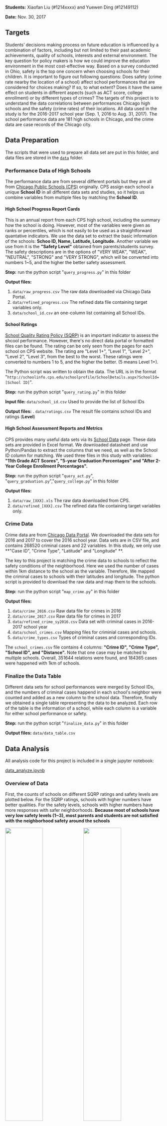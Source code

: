 
**Students:** Xiaofan Liu (#1214xxxx) and Yuewen Ding (#12149112)

**Date:** Nov. 30, 2017

## Targets

Students’ decisions making process on future education is influenced by a combination of factors, including but not limited to their past academic achievements, quality of schools, interests and external environment. The key question for policy makers is how we could improve the education environment in the most cost-effective way. Based on a survey conducted in Ohio, safety is the top one concern when choosing schools for their children. It is important to figure out following questions: Does safety (crime rate nearby the location of a school) affect school performances that are considered for choices making? If so, to what extent? Does it have the same effect on students in different aspects (such as ACT score, college enrollment) or by different types of crimes? The targets of this project is to understand the data correlations between performances Chicago high schools and the safety (crime rates) of their locations. All data used in the study is for the 2016-2017 school year (Sep. 1, 2016 to Aug. 31, 2017). The school performance data are 181 high schools in Chicago, and the crime data are case records of the Chicago city.

## Data Preparation

The scripts that were used to prepare all data set are put in this folder, and data files are stored in the [`data`](https://github.com/yuewending/PPHA30550_Final_Project/blob/master/data) folder.

### Performance Data of High Schools

The performance data are from several different portals but they are all from [Chicago Public Schools (CPS)](http://www.cps.edu/) originally. CPS assign each school a unique **School ID** in all different data sets and studies, so it helps us combine variables from multiple files by matching the **School ID**.

#### High School Progress Report Cards

This is an annual report from each CPS high school, including the summary how the school is doing. However, most of the variables were given as ranks or percentiles, which is not easily to be used as a straightforward quantative indicators. We use the data set to extract the basic information of the schools: **Schoo ID, Name, Latitude, Longitude.** Another variable we use from it is the **"Safety Level"** obtained from parents/students survey. The safety descriptions are in the options of "VERY WEAK", "WEAK", "NEUTRAL", "STRONG" and "VERY STRONG", which will be converted into numbers 1~5, and the higher the better safety assessment.

**Step:** run the python script "`query_progress.py`" in this folder

**Output files:** 
  1. `data/raw_progress.csv` The raw data downloaded via Chicago Data Portal.
  2. `data/refined_progress.csv` The refined data file containing target variables only.
  3. `data/school_id.csv` an one-column list containing all School IDs.
  
  
  
#### School Ratings

[School Quality Rating Policy (SQRP)](http://cps.edu/Performance/Pages/PerformancePolicy.aspx) is an important indicator to assess the shcool performance. However, there's no direct data portal or formatted files can be found. The rating can be only seen from the pages for each school on CPS website. The rating are "Level 1+", "Level 1", "Level 2+", "Level 2", "Level 3", from the best to the worst. These ratings were converted to numbers 1 to 5, and the higher the better. (5 means Level 1+).

The Python script was written to obtain the data. The URL is in the format "`http://schoolinfo.cps.edu/schoolprofile/SchoolDetails.aspx?SchoolId=[School ID]`".

**Step:** run the python script "`query_rating.py`" in this folder

**Input file:** `data/school_id.csv` Used to provide the list of School IDs

**Output files:** . `data/ratings.csv` The result file contains school IDs and ratings (**Level**)




#### High School Assessment Reports and Metrics

CPS provides many useful data sets via its [School Data](http://cps.edu/SchoolData/Pages/SchoolData.aspx) page. These data sets are provided in Excel format. We downloaded datasheet and use Python/Pandas to extract the columns that we need, as well as the School ID column for matching. We used three files in this study with variables: **"11th Grade ACT Scores", "5-year Graduation Percentages" and "After 2-Year College Enrollment Percentages".**

**Step:** run the python script "`query_act.py`", "`query_graduation.py`","`query_college.py`" in this folder

**Output files:** 
  1. `data/raw_[XXX].xls` The raw data downloaded from CPS.
  2. `data/refined_[XXX].csv` The refined data file containing target variables only.


### Crime Data

Crime data are from [Chicago Data Portal](https://data.cityofchicago.org). We downloaded the data sets for 2016 and 2017 to cover the 2016 school year. Data sets are in CSV file, and contains 268520 criminal cases and 22 variables. In this study, we only use **"Case ID", "Crime Type", "Latitude" and "Longitude" **.

The key to this project is matching the crime data to schools to reflect the safety conditions of the neighborhood. Here we used the number of cases within 1km distance to the school as the variable. Therefore, We mapped the criminal cases to schools with their latitudes and longitude. The python script is provided to download the raw data and map them to the schools.

**Step:** run the python script "`map_crime.py`" in this folder

**Output files:** 
  1. `data/crime_2016.csv` Raw data file for crimes in 2016
  2. `data/crime_2017.csv` Raw data file for crimes in 2017
  3. `data/refined_crime_sy2016.csv` Data set with criminal cases in 2016-2017 school year
  4. `data/school_crimes.csv` Mapping files for criminial cases and schools.
  5. `data/crime_types.csv` Types of criminal cases and corresponding IDs.

The `school_crimes.csv` file contains 4 columns: **"Crime ID", "Crime Type", "School ID", and "Distance".** Note that one case may be matched to multiple schools. Overall, 351644 relations were found, and 184365 cases were happened with 1km of schools.

### Finalize the Data Table

Different data sets for school performances were merged by School IDs, and the numbers of criminal cases happend in each school's neighbor were counted and added as a new column to the school data. Therefore, finally we obtained a single table representing the data to be analyzed. Each row of the table is the information of a school, while each column is a variable for either school performance or safety.

**Step:** run the python script "`finalize_data.py`" in this folder

**Output files:** `data/data_table.csv`



## Data Analysis

All analysis code for this project is included in a single jupyter notebook:

[data_analyze.ipynb](https://github.com/yuewending/PPHA30550_Final_Project/blob/master/data_analyze.ipynb)

### Overview of Data

First, the counts of schools on different SQRP ratings and safety levels are plotted below. For the SQRP ratings, schools with higher numbers have better qualities. For the safety levels, schools with higher numbers have more responses with safer neighborhoods. **Because most of schools have very low safety levels (1~3), most parents and students are not satisfied with the neighborhood safety around the schools**

<img src="data_analyze/output_5_1.png" width="49%"> <img src="data_analyze/output_6_1.png" width="49%">

Then, counts of schools with different performance variables are shown below. These plots can reflect the overall performances of Chicago high schools.

<img src="data_analyze/output_8_1.png" width="32%"> <img src="data_analyze/output_8_2.png" width="32%"> <img src="data_analyze/output_8_3.png" width="32%">

Last, the crime data are visualized below. Left is the counts histogram categoried by number of crimes. Most of neighborhoods nearby high schools have less than 3000 crime reports over the year (left). The right panel is the geographic plotting of the schools on the Chicago map, and the colors represent the number of crime reports. It demostrate a strong clusterring pattern. Mid-west region has the most dangerous neighborhoods, while the safest neighborhoods are near the north and south border of Chicago.

<img src="data_analyze/output_8_3.png" width="58%"> <img src="data_analyze/output_16_0.png" width="40%">

The schools in the safest neighborhoods are:

Short_Name | Level | Safety_Level | Total_Crimes
-----------| ----- | ------------ | ------------
OMBUDSMAN - NORTHWEST HS | NaN | 3.0 | 81.0
CHICAGO AGRICULTURE HS | 5.0 | 3.0 | 154.0
CICS - NORTHTOWN HS | 5.0 | 3.0 | 234.0
WASHINGTON HS | 4.0 | 2.0 | 279.0
SOCIAL JUSTICE HS | 3.0 | 2.0 | 285.0
PATHWAYS - ASHBURN HS | NaN | 4.0 | 332.0
TAFT HS | 4.0 | 2.0 | 345.0
WORLD LANGUAGE HS | 5.0 | 2.0 | 345.0
YCCS - OLIVE HARVEY | NaN | 2.0 | 350.0
MULTICULTURAL HS | 3.0 | 2.0 | 397.0

The schools in the most dangerous neighborhoods are:

Short_Name | Level | Safety_Level | Total_Crimes
-----------| ----- | ------------ | ------------
NOBLE - DRW HS | 3.0 | 2.0 | 4549.0
YCCS - CCA ACADEMY | NaN | 2.0 | 4536.0
YCCS - SCHOLASTIC ACHIEVEMENT | NaN | 2.0 | 4444.0
MAGIC JOHNSON - N LAWNDALE HS | NaN | 3.0 | 4177.0
AUSTIN CCA HS | 2.0 | 1.0 | 4173.0
NOBLE - ROWE CLARK HS | 3.0 | 1.0 | 4045.0
NORTH LAWNDALE - CHRISTIANA HS | 2.0 | 1.0 | 4009.0
LEGAL PREP HS | 3.0 | 2.0 | 3978.0
YCCS - AUSTIN CAREER | NaN | 2.0 | 3630.0
HIRSCH HS | 2.0 | 3.0 | 3362.0

### Scatter Matrix Analysis of Selected Variables

The pair-wise scatter plots are shown below for performance variables and the total crime predictor. Strong correlations can be observed from the performance variables (ACT, Graudation and College enrollment). It implies that the three variables we selected are good indicator to assess the qualities of high schools, and their trends are in good agreement.

<img src="data_analyze/output_20_1.png" width="90%">
